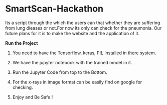 # SmartScan-Hackathon
Its a script through the which the users can that whether they are suffering from lung dieases or not.For now its only can check for the pneumonia. Our future plans for it is to make the website and the application of it.


<b>Run the Project</b>

1. You need to have the Tensorflow, keras, PIL installed in there system.

2. We have the jupyter notebook with the trained model in it.

3. Run the Jupyter Code from top to the Bottom.

4. For the x-rays in image format can be easily find on google for checking.

5. Enjoy and Be Safe !


